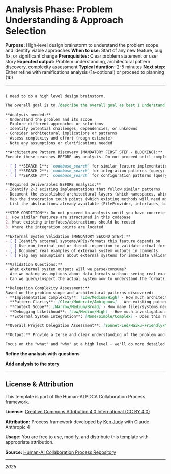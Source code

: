 # Analysis Phase: Problem Understanding & Approach Selection

**Purpose:** High-level design brainstorm to understand the problem scope and identify viable approaches
**When to use:** Start of any new feature, bug fix, or significant change
**Prerequisites:** Clear problem statement or user story
**Expected output:** Problem understanding, architectural pattern discovery, complexity assessment
**Typical duration:** 2-5 minutes
**Next step:** Either refine with ramifications analysis (1a-optional) or proceed to planning (1b)

---
``` markdown

I need to do a high level design brainstorm. 

The overall goal is to [describe the overall goal as best I understand it. Highlevel design considerations, questions, concerns]

**Analysis needed:**
- Understand the problem and its scope
- Explore different approaches or solutions
- Identify potential challenges, dependencies, or unknowns
- Consider architectural implications or patterns
- Assess complexity and effort (rough estimate)
- Note any assumptions or clarifications needed

**Architecture Pattern Discovery (MANDATORY FIRST STEP - BLOCKING):**
Execute these searches BEFORE any analysis. Do not proceed until completed:

- [ ] **SEARCH 1**: `codebase_search` for similar feature implementations (query: "How does [similar functionality] work in the codebase?")
- [ ] **SEARCH 2**: `codebase_search` for integration patterns (query: "Where are [related services/components] integrated with existing systems?")  
- [ ] **SEARCH 3**: `codebase_search` for configuration patterns (query: "How are similar configuration options implemented and used?")

**Required Deliverables BEFORE Analysis:**
- Identify 2-3 existing implementations that follow similar patterns
- Document the established architectural layers (which namespaces, which interfaces)
- Map the integration touch points (which existing methods will need modification)
- List the abstractions already available (FileProvider, interfaces, base classes)

**STOP CONDITION**: Do not proceed to analysis until you have concrete examples of:
1. How similar features are structured in this codebase
2. What existing interfaces/abstractions should be reused
3. Where the integration points are located
   
**External System Validation (MANDATORY SECOND STEP):**
- [ ] Identify external systems/APIs/formats this feature depends on
- [ ] Use run_terminal_cmd or direct inspection to validate actual formats/behaviors
- [ ] Document real examples of external system outputs in comments
- [ ] Flag any assumptions about external systems for immediate validation

**Validation Questions:**
- What external system outputs will we parse/consume?
- Are we making assumptions about data formats without seeing real examples?
- Can we query/inspect the actual system now to understand the format?

**Delegation Complexity Assessment:**
Based on the problem scope and architectural patterns discovered:
- **Implementation Complexity**: [Low/Medium/High] - How much architectural inference required?
- **Pattern Clarity**: [Clear/Moderate/Ambiguous] - Are existing patterns well-established and discoverable?
- **Context Scope**: [Narrow/Medium/Broad] - How many files/systems need coordination?
- **Debugging Likelihood**: [Low/Medium/High] - How much investigation vs. implementation?
- **External System Integration**: [None/Simple/Complex] - Does this require parsing external formats or real-time debugging?

**Overall Project Delegation Assessment**: [Sonnet-Led/Haiku-Friendly/Mixed] with reasoning

**Output:** Provide a terse and clear understanding of the problem and recommended high level alternative approaches. Keep it at a human readable length and level of detail.

Focus on the "what" and "why" at a high level - we'll do more detailed analysis and planning in later phases.

```

**Refine the analysis with questions**

**Add analysis to the story**

---

## License & Attribution

This template is part of the Human-AI PDCA Collaboration Process framework.

**License:** [Creative Commons Attribution 4.0 International (CC BY 4.0)](https://creativecommons.org/licenses/by/4.0/)

**Attribution:** Process framework developed by [Ken Judy](https://github.com/kenjudy) with Claude Anthropic 4

**Usage:** You are free to use, modify, and distribute this template with appropriate attribution. 

**Source:** [Human-AI Collaboration Process Repository](https://github.com/kenjudy/human-ai-collaboration-process)

---
*2025*